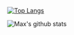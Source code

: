 [![Top Langs](https://github-readme-stats-sigma-five.vercel.app/api/top-langs/?username=maxmx03&layout=compact&theme=merko&hide=css)](https://github.com/maxmx03)

![Max's github stats](https://github-readme-stats.vercel.app/api?username=maxmx03&hide=contribs,prst&theme=merko&show_icons=true)
